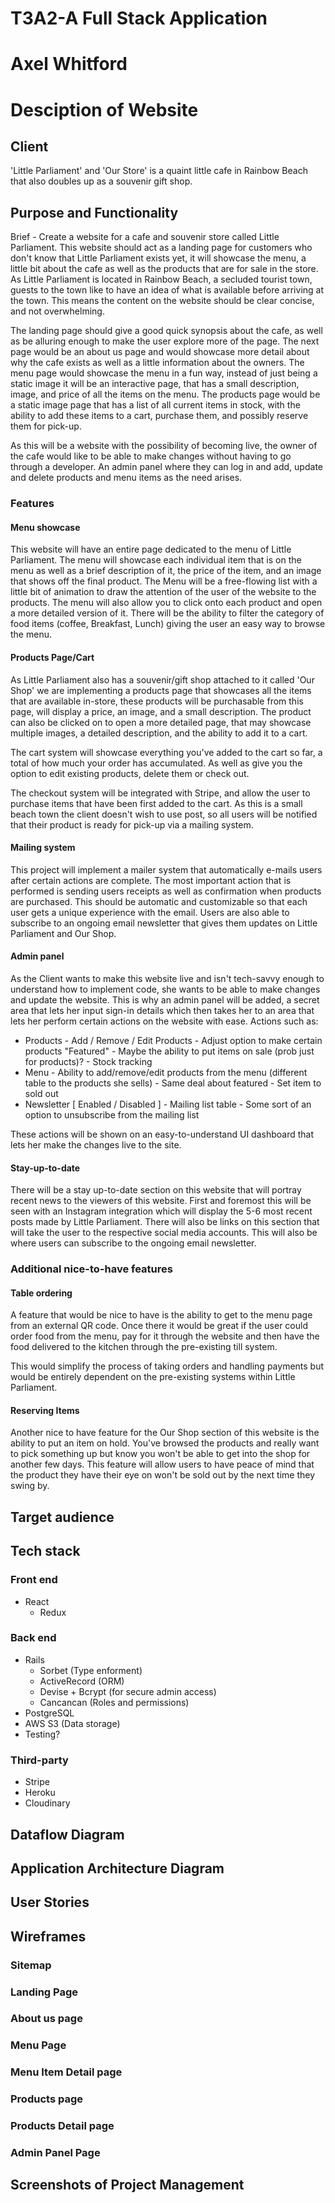 # T3A2-A Full Stack Application 
# Axel Whitford

# Desciption of Website

## Client

'Little Parliament' and 'Our Store' is a quaint little cafe in Rainbow Beach that also doubles up as a souvenir gift shop.
## Purpose and Functionality

Brief - Create a website for a cafe and souvenir store called Little Parliament. This website should act as a landing page for customers who don't know that Little Parliament exists yet, it will showcase the menu, a little bit about the cafe as well as the products that are for sale in the store. As Little Parliament is located in Rainbow Beach, a secluded tourist town, guests to the town like to have an idea of what is available before arriving at the town. This means the content on the website should be clear concise, and not overwhelming.

The landing page should give a good quick synopsis about the cafe, as well as be alluring enough to make the user explore more of the page. The next page would be an about us page and would showcase more detail about why the cafe exists as well as a little information about the owners. The menu page would showcase the menu in a fun way, instead of just being a static image it will be an interactive page, that has a small description, image, and price of all the items on the menu. The products page would be a static image page that has a list of all current items in stock, with the ability to add these items to a cart, purchase them, and possibly reserve them for pick-up. 

As this will be a website with the possibility of becoming live, the owner of the cafe would like to be able to make changes without having to go through a developer. An admin panel where they can log in and add, update and delete products and menu items as the need arises. 

### Features 

#### Menu showcase 

This website will have an entire page dedicated to the menu of Little Parliament. The menu will showcase each individual item that is on the menu as well as a brief description of it, the price of the item, and an image that shows off the final product. The Menu will be a free-flowing list with a little bit of animation to draw the attention of the user of the website to the products. The menu will also allow you to click onto each product and open a more detailed version of it. There will be the ability to filter the category of food items (coffee, Breakfast, Lunch) giving the user an easy way to browse the menu. 

#### Products Page/Cart 

As Little Parliament also has a souvenir/gift shop attached to it called 'Our Shop' we are implementing a products page that showcases all the items that are available in-store, these products will be purchasable from this page, will display a price, an image, and a small description. The product can also be clicked on to open a more detailed page, that may showcase multiple images, a detailed description, and the ability to add it to a cart. 

The cart system will showcase everything you've added to the cart so far, a total of how much your order has accumulated. As well as give you the option to edit existing products, delete them or check out. 

The checkout system will be integrated with Stripe, and allow the user to purchase items that have been first added to the cart. As this is a small beach town the client doesn't wish to use post, so all users will be notified that their product is ready for pick-up via a mailing system. 


#### Mailing system

This project will implement a mailer system that automatically e-mails users after certain actions are complete. The most important action that is performed is sending users receipts as well as confirmation when products are purchased. This should be automatic and customizable so that each user gets a unique experience with the email. Users are also able to subscribe to an ongoing email newsletter that gives them updates on Little Parliament and Our Shop. 

#### Admin panel

As the Client wants to make this website live and isn't tech-savvy enough to understand how to implement code, she wants to be able to make changes and update the website. This is why an admin panel will be added, a secret area that lets her input sign-in details which then takes her to an area that lets her perform certain actions on the website with ease. Actions such as:

- Products
      - Add / Remove / Edit Products
      - Adjust option to make certain products "Featured"
      - Maybe the ability to put items on sale (prob just for products)?
      - Stock tracking
- Menu
      - Ability to add/remove/edit products from the menu (different table to the products she sells)
      - Same deal about featured
      - Set item to sold out
- Newsletter [ Enabled / Disabled ]
      - Mailing list table
      - Some sort of an option to unsubscribe from the mailing list

These actions will be shown on an easy-to-understand UI dashboard that lets her make the changes live to the site. 

#### Stay-up-to-date 

There will be a stay up-to-date section on this website that will portray recent news to the viewers of this website. First and foremost this will be seen with an Instagram integration which will display the 5-6 most recent posts made by Little Parliament. There will also be links on this section that will take the user to the respective social media accounts. This will also be where users can subscribe to the ongoing email newsletter. 

### Additional nice-to-have features

#### Table ordering

A feature that would be nice to have is the ability to get to the menu page from an external QR code. Once there it would be great if the user could order food from the menu, pay for it through the website and then have the food delivered to the kitchen through the pre-existing till system.

This would simplify the process of taking orders and handling payments but would be entirely dependent on the pre-existing systems within Little Parliament.

#### Reserving Items

Another nice to have feature for the Our Shop section of this website is the ability to put an item on hold. You've browsed the products and really want to pick something up but know you won't be able to get into the shop for another few days. This feature will allow users to have peace of mind that the product they have their eye on won't be sold out by the next time they swing by. 

## Target audience

## Tech stack

### Front end 
- React
  - Redux

### Back end 
- Rails
  - Sorbet (Type enforment)
  - ActiveRecord (ORM)
  - Devise + Bcrypt (for secure admin access)
  - Cancancan (Roles and permissions)
- PostgreSQL
- AWS S3  (Data storage)
- Testing?

### Third-party
- Stripe
- Heroku 
- Cloudinary

##	Dataflow Diagram



##	Application Architecture Diagram



##	User Stories



##	Wireframes

### Sitemap

### Landing Page   

### About us page

### Menu Page

### Menu Item Detail page

### Products page

### Products Detail page

### Admin Panel Page

##	Screenshots of Project Management


